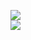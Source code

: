 [![](https://img.shields.io/badge/Made%20With-Github%20Spray-lightgrey.svg?style=for-the-badge&logo=github)](https://github.com/Annihil/github-spray#7379)  
[![](https://i.imgur.com/2DrTn0Z.gif)](https://github.com/Annihil/github-spray)